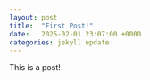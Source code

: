 ```yaml
---
layout: post
title:  "First Post!"
date:   2025-02-01 23:07:00 +0000
categories: jekyll update
---
```


This is a post!
